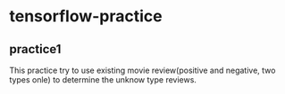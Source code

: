 # tensorflow-practice
## practice1
This practice try to use existing movie review(positive and negative, two types onle) to determine the unknow type reviews.
